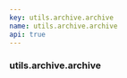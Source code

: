 ```yaml
---
key: utils.archive.archive
name: utils.archive.archive
api: true
---
```


### utils.archive.archive
